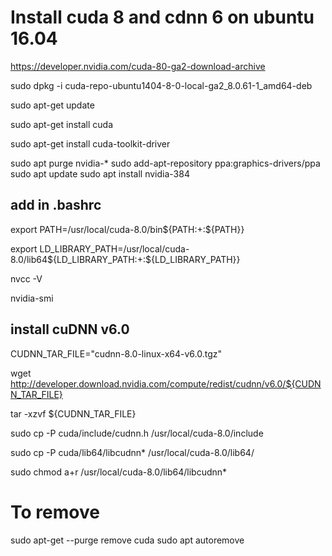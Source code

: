 # Install cuda 8 and cdnn 6 on ubuntu 16.04

https://developer.nvidia.com/cuda-80-ga2-download-archive

sudo dpkg -i cuda-repo-ubuntu1404-8-0-local-ga2_8.0.61-1_amd64-deb

sudo apt-get update

sudo apt-get install cuda

sudo apt-get install cuda-toolkit-driver

sudo apt purge nvidia-*
sudo add-apt-repository ppa:graphics-drivers/ppa
sudo apt update
sudo apt install nvidia-384


## add in .bashrc
export PATH=/usr/local/cuda-8.0/bin${PATH:+:${PATH}}

export LD_LIBRARY_PATH=/usr/local/cuda-8.0/lib64${LD_LIBRARY_PATH:+:${LD_LIBRARY_PATH}}


nvcc -V

nvidia-smi

## install cuDNN v6.0
CUDNN_TAR_FILE="cudnn-8.0-linux-x64-v6.0.tgz"

wget http://developer.download.nvidia.com/compute/redist/cudnn/v6.0/${CUDNN_TAR_FILE}

tar -xzvf ${CUDNN_TAR_FILE}

sudo cp -P cuda/include/cudnn.h /usr/local/cuda-8.0/include

sudo cp -P cuda/lib64/libcudnn* /usr/local/cuda-8.0/lib64/

sudo chmod a+r /usr/local/cuda-8.0/lib64/libcudnn*

# To remove
sudo apt-get --purge remove cuda
sudo apt autoremove
